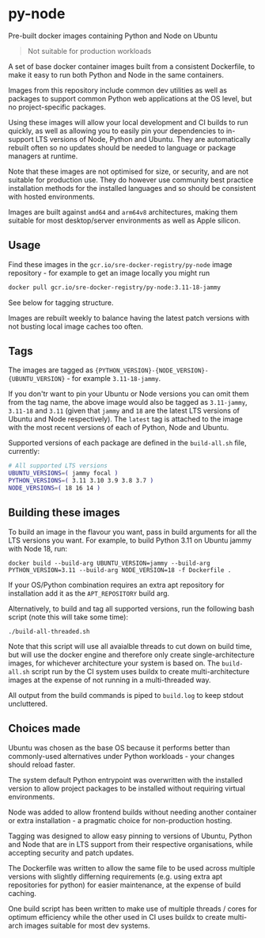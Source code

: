 # py-node

Pre-built docker images containing Python and Node on Ubuntu

> Not suitable for production workloads

A set of base docker container images built from a consistent Dockerfile, to make it easy to run both Python and Node in the same containers.

Images from this repository include common dev utilities as well as packages to support common Python web applications at the OS level, but no project-specific packages.

Using these images will allow your local development and CI builds to run quickly, as well as allowing you to easily pin your dependencies to in-support LTS versions of Node, Python and Ubuntu. They are automatically rebuilt often so no updates should be needed to language or package managers at runtime.

Note that these images are not optimised for size, or security, and are not suitable for production use. They do however use community best practice installation methods for the installed languages and so should be consistent with hosted environments.

Images are built against `amd64` and `arm64v8` architectures, making them suitable for most desktop/server environments as well as Apple silicon.

## Usage

Find these images in the `gcr.io/sre-docker-registry/py-node` image repository - for example to get an image locally you might run

```sh
docker pull gcr.io/sre-docker-registry/py-node:3.11-18-jammy
```

See below for tagging structure.

Images are rebuilt weekly to balance having the latest patch versions with not busting local image caches too often.

## Tags

The images are tagged as `{PYTHON_VERSION}-{NODE_VERSION}-{UBUNTU_VERSION}` - for example `3.11-18-jammy`.

If you don'tr want to pin your Ubuntu or Node versions you can omit them from the tag name, the above image would also be tagged as `3.11-jammy`, `3.11-18` and `3.11` (given that `jammy` and `18` are the latest LTS versions of Ubuntu and Node respectively). The `latest` tag is attached to the image with the most recent versions of each of Python, Node and Ubuntu.

Supported versions of each package are defined in the `build-all.sh` file, currently:

```sh
# All supported LTS versions
UBUNTU_VERSIONS=( jammy focal )
PYTHON_VERSIONS=( 3.11 3.10 3.9 3.8 3.7 )
NODE_VERSIONS=( 18 16 14 )
```

## Building these images

To build an image in the flavour you want, pass in build arguments for all the LTS versions you want. For example, to build Python 3.11 on Ubuntu jammy with Node 18, run:

```
docker build --build-arg UBUNTU_VERSION=jammy --build-arg PYTHON_VERSION=3.11 --build-arg NODE_VERSION=18 -f Dockerfile .
```

If your OS/Python combination requires an extra apt repository for installation add it as the `APT_REPOSITORY` build arg.

Alternatively, to build and tag all supported versions, run the following bash script (note this will take some time):

```
./build-all-threaded.sh
```

Note that this script will use all avaialble threads to cut down on build time, but will use the docker engine and therefore only create single-architecture images, for whichever architecture your system is based on. The `build-all.sh` script run by the CI system uses buildx to create multi-architecture images at the expense of not running in a multi-threaded way.

All output from the build commands is piped to `build.log` to keep stdout uncluttered.

## Choices made

Ubuntu was chosen as the base OS because it performs better than commonly-used alternatives under Python workloads - your changes should reload faster.

The system default Python entrypoint was overwritten with the installed version to allow project packages to be installed without requiring virtual environments.

Node was added to allow frontend builds without needing another container or extra installation - a pragmatic choice for non-production hosting.

Tagging was designed to allow easy pinning to versions of Ubuntu, Python and Node that are in LTS support from their respective organisations, while accepting security and patch updates.

The Dockerfile was written to allow the same file to be used across multiple versions with slightly differning requirements (e.g. using extra apt repositories for python) for easier maintenance, at the expense of build caching.

One build script has been written to make use of multiple threads / cores for optimum efficiency while the other used in CI uses buildx to create multi-arch images suitable for most dev systems.
